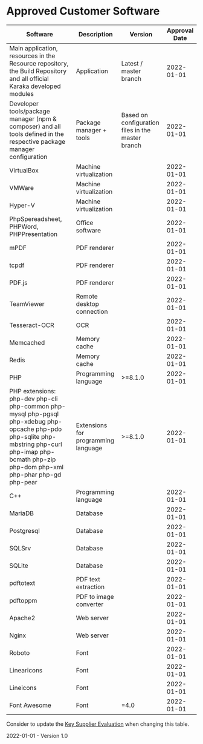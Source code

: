 # Approved Customer Software

| Software                                                     | Description                         | Version                                           | Approval Date |
| ------------------------------------------------------------ | ----------------------------------- | ------------------------------------------------- | ------------- |
| Main application, resources in the Resource repository, the Build Repository and all official Karaka developed modules | Application                         | Latest / master branch                            | 2022-01-01    |
| Developer tools/package manager (npm & composer) and all tools defined in the respective package manager configuration | Package manager + tools             | Based on configuration files in the master branch | 2022-01-01    |
| VirtualBox                                                   | Machine virtualization              |                                                   | 2022-01-01    |
| VMWare                                                       | Machine virtualization              |                                                   | 2022-01-01    |
| Hyper-V                                                      | Machine virtualization              |                                                   | 2022-01-01    |
| PhpSpereadsheet, PHPWord, PHPPresentation                    | Office software                     |                                                   | 2022-01-01    |
| mPDF                                                         | PDF renderer                        |                                                   | 2022-01-01    |
| tcpdf                                                        | PDF renderer                        |                                                   | 2022-01-01    |
| PDF.js | PDF renderer | | 2022-01-01 |
| TeamViewer                                                   | Remote desktop connection           |                                                   | 2022-01-01    |
| Tesseract-OCR                                                | OCR                                 |                                                   | 2022-01-01    |
| Memcached                                                    | Memory cache                        |                                                   | 2022-01-01    |
| Redis                                                        | Memory cache                        |                                                   | 2022-01-01    |
| PHP                                                          | Programming language                | >=8.1.0                                           | 2022-01-01    |
| PHP extensions: php-dev php-cli php-common php-mysql php-pgsql php-xdebug php-opcache php-pdo php-sqlite php-mbstring php-curl php-imap php-bcmath php-zip php-dom php-xml php-phar php-gd php-pear | Extensions for programming language | >=8.1.0                                           | 2022-01-01    |
| C++                                                          | Programming language                |                                                   | 2022-01-01    |
| MariaDB                                                      | Database                            |                                                   | 2022-01-01    |
| Postgresql                                                   | Database                            |                                                   | 2022-01-01    |
| SQLSrv                                                       | Database                            |                                                   | 2022-01-01    |
| SQLite                                                       | Database                            |                                                   | 2022-01-01    |
| pdftotext                                                       | PDF text extraction                            |                                                   | 2022-01-01    |
| pdftoppm                                                       | PDF to image converter                         |                                                   | 2022-01-01    |
| Apache2                                                       | Web server                            |                                                   | 2022-01-01    |
| Nginx                                                       | Web server                            |                                                   | 2022-01-01    |
| Roboto | Font | | 2022-01-01 |
| Linearicons | Font | | 2022-01-01 |
| Lineicons                                                  | Font | | 2022-01-01 |
| Font Awesome | Font | =4.0 | 2022-01-01 |

Consider to update the [Key Supplier Evaluation](../Purchase/Key%20Supplier%20Evaluation.md) when changing this table.



2022-01-01 - Version 1.0

